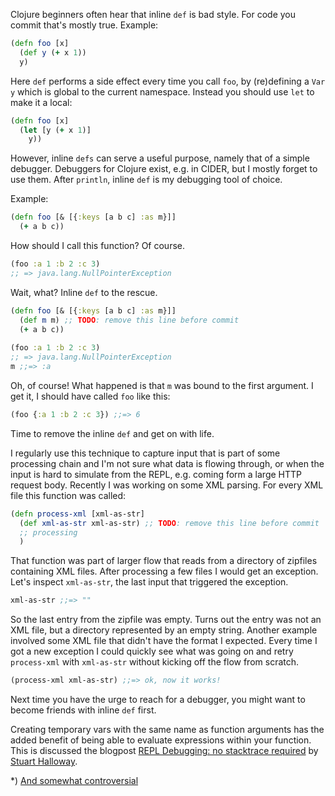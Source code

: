Clojure beginners often hear that inline `def` is bad style. For code
you commit that's mostly true. Example:

``` clojure
(defn foo [x]
  (def y (+ x 1))
  y)
```

Here `def` performs a side effect every time you call `foo`, by
(re)defining a `Var` `y` which is global to the current
namespace. Instead you should use `let` to make it a local:

``` clojure
(defn foo [x]
  (let [y (+ x 1)]
    y))
```

However, inline `defs` can serve a useful purpose, namely that of a
simple debugger. Debuggers for Clojure exist, e.g. in CIDER, but I
mostly forget to use them. After `println`, inline `def` is my
debugging tool of choice.

Example:

``` clojure
(defn foo [& [{:keys [a b c] :as m}]]
  (+ a b c))
```

How should I call this function? Of course.

``` clojure
(foo :a 1 :b 2 :c 3)
;; => java.lang.NullPointerException
```

Wait, what? Inline `def` to the rescue.

``` clojure
(defn foo [& [{:keys [a b c] :as m}]]
  (def m m) ;; TODO: remove this line before commit
  (+ a b c))
  
(foo :a 1 :b 2 :c 3)
;; => java.lang.NullPointerException
m ;;=> :a
```

Oh, of course! What happened is that `m` was bound to the first
argument. I get it, I should have called `foo` like this:

``` clojure
(foo {:a 1 :b 2 :c 3}) ;;=> 6
```

Time to remove the inline `def` and get on with life.

I regularly use this technique to capture input that is part of some
processing chain and I'm not sure what data is flowing through, or
when the input is hard to simulate from the REPL, e.g. coming form a
large HTTP request body. Recently I was working on some XML
parsing. For every XML file this function was called:

``` clojure
(defn process-xml [xml-as-str]
  (def xml-as-str xml-as-str) ;; TODO: remove this line before commit
  ;; processing
  )
```

That function was part of larger flow that reads from a directory of
zipfiles containing XML files. After processing a few files I would
get an exception. Let's inspect `xml-as-str`, the last input that
triggered the exception.

``` clojure
xml-as-str ;;=> ""
```

So the last entry from the zipfile was empty. Turns out the entry was
not an XML file, but a directory represented by an empty
string. Another example involved some XML file that didn't have the
format I expected. Every time I got a new exception I could quickly
see what was going on and retry `process-xml` with `xml-as-str`
without kicking off the flow from scratch.

``` clojure
(process-xml xml-as-str) ;;=> ok, now it works!
```

Next time you have the urge to reach for a debugger, you might want to
become friends with inline `def` first.

Creating temporary vars with the same name as function arguments has
the added benefit of being able to evaluate expressions within your
function. This is discussed the
blogpost
[REPL Debugging: no stacktrace required](http://blog.cognitect.com/blog/2017/6/5/repl-debugging-no-stacktrace-required) by
[Stuart Halloway](stuarthalloway).

*) [And somewhat controversial](https://www.reddit.com/r/Clojure/comments/6dcmv2/an_effective_debugging_technique_for_clojure/)
